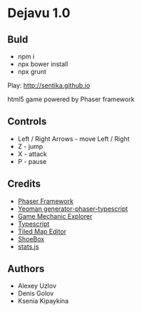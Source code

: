Dejavu 1.0
======
Buld
--
- npm i
- npx bower install
- npx grunt 

Play: http://sentika.github.io

html5 game powered by Phaser framework

Controls
------
- Left / Right Arrows - move Left / Right
- Z - jump
- X - attack
- P - pause

Credits
------
- [Phaser Framework]
- [Yeoman generator-phaser-typescript]
- [Game Mechanic Explorer]
- [Typescript]
- [Tiled Map Editor]
- [ShoeBox]
- [stats.js]

Authors
------
- Alexey Uzlov
- Denis Golov
- Ksenia Kipaykina

[Phaser Framework]:http://phaser.io
[Yeoman generator-phaser-typescript]:https://github.com/rcolinray/generator-phaser-typescript
[Game Mechanic Explorer]:http://gamemechanicexplorer.com/
[Typescript]:http://www.typescriptlang.org
[Tiled Map Editor]:http://www.mapeditor.org
[ShoeBox]:http://renderhjs.net/shoebox
[stats.js]:https://github.com/mrdoob/stats.js
